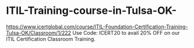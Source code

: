 # ITIL-Training-course-in-Tulsa-OK-
https://www.icertglobal.com/course/ITIL-Foundation-Certification-Training-Tulsa-OK/Classroom/1/222     Use Code: ICERT20 to avail 20% OFF on our ITIL Certification Classroom Training.
